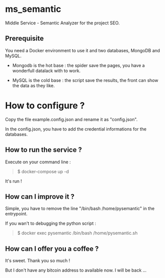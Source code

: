 # ms_semantic

Middle Service -  Semantic Analyzer for the project SEO.

## Prerequisite

You need a Docker environment to use it and two databases, MongoDB and MySQL.

- Mongodb is the hot base : the spider save the pages, you have a wonderfull datalack with to work.

- MySQL is the cold base : the script save the results, the front can show the data as they like.

# How to configure ?

Copy the file example.config.json and rename it as "config.json".

In the config.json, you have to add the credential informations for the databases.

## How to run the service ?

Execute on your command line :

> $ docker-compose up -d

It's run !

## How can I improve it ?

Simple, you have to remove the line "/bin/bash /home/pysemantic" in the entrypoint.

If you wan't to debugging the python script :

> $ docker exec pysemantic /bin/bash /home/pysemantic.sh

## How can I offer you a coffee ?

It's sweet. Thank you so much !

But I don't have any bitcoin address to available now. I will be back ...
